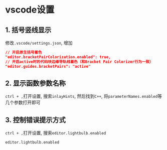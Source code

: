 # vscode设置

## 1. 括号竖线显示
修改`.vscode/settings.json`, 增加
```json
// 开启原生括号着色
"editor.bracketPairColorization.enabled": true,
// 开启active时的代码块边缘导轨线着色（和Bracket Pair Colorizer行为一致）
"editor.guides.bracketPairs": "active"
```

## 2. 显示函数参数名称
`ctrl + ,`打开设置, 搜索`inlayHints`, 然后找到`C++`, 将`parameterNames.enabled`等几个参数打开即可

## 3. 控制错误提示方式
`ctrl + ,`打开设置, 搜索`editor.lightbulb.enabled`
```
editor.lightbulb.enabled
```


